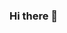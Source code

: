 ### Hi there 👋

<!--
**YaZOUU/YaZOUU** is a ✨ _special_ ✨ repository because its `README.md` (this file) appears on your GitHub profile.

<code><img src="https://framalibre.org/sites/default/files/leslogos/Visual_Studio_Code_1.18_icon.png"></code>
Here are some ideas to get you started:

- 🔭 I’m currently working on ...
- 🌱 I’m currently learning ...
- 👯 I’m looking to collaborate on ...
- 🤔 I’m looking for help with ...
- 💬 Ask me about ...
- 📫 How to reach me: ...
- 😄 Pronouns: ...
- ⚡ Fun fact: ...
-->
